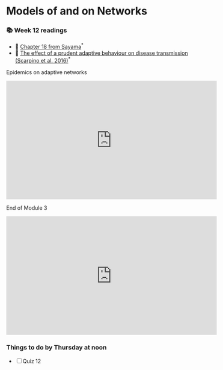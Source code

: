 
# Models of and on Networks

<div class="reading-box">
  <h3>📚 Week 12 readings</h3>
  <ul class="reading-list">
    <li><span>📖</span> <a href="https://math.libretexts.org/Bookshelves/Scientific_Computing_Simulations_and_Modeling/Introduction_to_the_Modeling_and_Analysis_of_Complex_Systems_(Sayama)/18%3A_Dynamical_Networks_III__Analysis_of_Network_Dynamics" target="_blank">Chapter 18 from Sayama</a><sup>*</sup></li>
    <li><span>📖</span> <a href="https://brightspace.uvm.edu/content/enforced/89569-202409-AM-Crosslisted/csfiles/home_dir/courses/202209-0824C-Merged/nphys3832-lhd.pdf?ou=89569" target="_blank">The effect of a prudent adaptive behaviour on disease transmission (Scarpino et al. 2016)</a><sup>*</sup></li>
  </ul>
</div>

Epidemics on adaptive networks

<iframe src="https://streaming.uvm.edu/media/embed/gohzwxR/" width="560" height="315" frameborder="0" allowfullscreen></iframe>

End of Module 3

<iframe src="https://streaming.uvm.edu/embed/K24SzwF/" width="560" height="315" frameborder="0" allowfullscreen></iframe>


<div class="callout-box">
  <h3>Things to do by Thursday at noon</h3>
  <ul class="checklist">
    <li><input type="checkbox" id="task1"><label for="task1">Quiz 12</label></li>
  </ul>
</div>